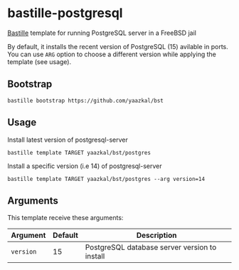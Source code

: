 # bastille-postgresql
[Bastille](https://github.com/bastillebsd/bastille) template for running PostgreSQL server in a FreeBSD jail

By default, it installs the recent version of PostgreSQL (15) avilable in ports. You can use `ARG` option to choose a
different version while applying the template (see usage).

## Bootstrap

```shell
bastille bootstrap https://github.com/yaazkal/bst
```

## Usage

Install latest version of postgresql-server

```shell
bastille template TARGET yaazkal/bst/postgres
```

Install a specific version (i.e 14) of postgresql-server

```shell
bastille template TARGET yaazkal/bst/postgres --arg version=14
```
## Arguments

This template receive these arguments:

| Argument    | Default | Description                                    |
|-------------|---------|------------------------------------------------|
| `version`   | 15      | PostgreSQL database server version to install  |

